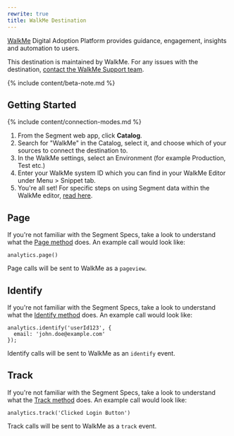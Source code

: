 ```yaml
---
rewrite: true
title: WalkMe Destination
---
```

[WalkMe](https://www.walkme.com/?utm_source=segmentio&utm_medium=docs&utm_campaign=partners) Digital Adoption Platform provides guidance, engagement, insights and automation to users.

This destination is maintained by WalkMe. For any issues with the destination, [contact the WalkMe Support team](mailto:support@walkme.com).

{% include content/beta-note.md %}


## Getting Started

{% include content/connection-modes.md %}

1. From the Segment web app, click **Catalog**.
2. Search for "WalkMe" in the Catalog, select it, and choose which of your sources to connect the destination to.
3. In the WalkMe settings, select an Environment (for example Production, Test etc.)
4. Enter your WalkMe system ID which you can find in your WalkMe Editor under Menu > Snippet tab.
5. You're all set! For specific steps on using Segment data within the WalkMe editor, [read here](https://support.walkme.com/?p=15147&post_type=ht_kb&preview=1&_ppp=ab530c4600).

## Page

If you're not familiar with the Segment Specs, take a look to understand what the [Page method](https://segment.com/docs/connections/spec/page/) does. An example call would look like:

```
analytics.page()
```

Page calls will be sent to WalkMe as a `pageview`.


## Identify

If you're not familiar with the Segment Specs, take a look to understand what the [Identify method](https://segment.com/docs/connections/spec/identify/) does. An example call would look like:

```
analytics.identify('userId123', {
  email: 'john.doe@example.com'
});
```

Identify calls will be sent to WalkMe as an `identify` event.


## Track

If you're not familiar with the Segment Specs, take a look to understand what the [Track method](https://segment.com/docs/connections/spec/track/) does. An example call would look like:

```
analytics.track('Clicked Login Button')
```

Track calls will be sent to WalkMe as a `track` event.
